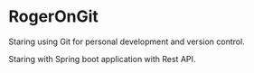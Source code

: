 # RogerOnGit
Staring using Git for personal development and version control.

Staring with Spring boot application with Rest API.
